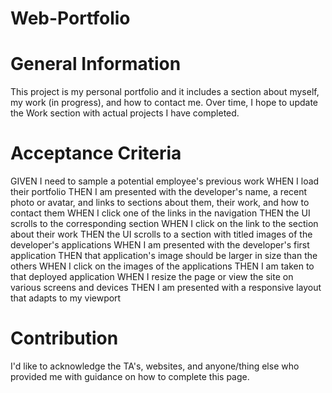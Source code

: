 # Web-Portfolio

# General Information
This project is my personal portfolio and it includes a section about myself, my work (in progress), and how to contact me. Over time, I hope to update the Work section with actual projects I have completed. 

# Acceptance Criteria
GIVEN I need to sample a potential employee's previous work
WHEN I load their portfolio
THEN I am presented with the developer's name, a recent photo or avatar, and links to sections about them, their work, and how to contact them
WHEN I click one of the links in the navigation
THEN the UI scrolls to the corresponding section
WHEN I click on the link to the section about their work
THEN the UI scrolls to a section with titled images of the developer's applications
WHEN I am presented with the developer's first application
THEN that application's image should be larger in size than the others
WHEN I click on the images of the applications
THEN I am taken to that deployed application
WHEN I resize the page or view the site on various screens and devices
THEN I am presented with a responsive layout that adapts to my viewport

# Contribution
I'd like to acknowledge the TA's, websites, and anyone/thing else who provided me with guidance on how to complete this page. 

